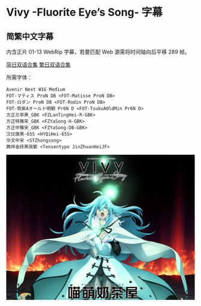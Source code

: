 # Vivy -Fluorite Eye’s Song- 字幕

## 简繁中文字幕

内含正片 01-13 WebRip 字幕，若要匹配 Web 源需将时间轴向后平移 289 帧。

[简日双语合集](https://github.com/Nekomoekissaten-SUB/Nekomoekissaten-MIR-Subs/raw/master/Vivy/Vivy_Web_CHS.7z)
[繁日双语合集](https://github.com/Nekomoekissaten-SUB/Nekomoekissaten-MIR-Subs/raw/master/Vivy/Vivy_Web_CHT.7z)

所需字体：
```
Avenir Next W1G Medium
FOT-マティス ProN DB <FOT-Matisse ProN DB>
FOT-ロダン ProN DB <FOT-Rodin ProN DB>
FOT-筑紫Aオールド明朝 Pr6N D <FOT-TsukuAOldMin Pr6N D>
方正兰亭黑_GBK <FZLanTingHei-R-GBK>
方正特雅宋_GBK <FZYaSong-H-GBK>
方正中雅宋_GBK <FZYaSong-DB-GBK>
汉仪旗黑-65S <HYQiHei-65S>
华文中宋 <STZhongsong>
腾祥金砖黑简繁 <Tensentype JinZhuanHeiJF>
```

![](Vivy_poster.jpg)